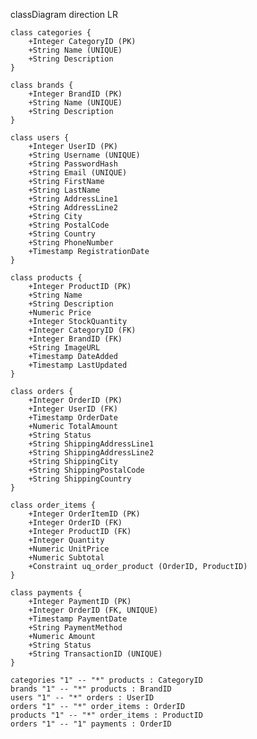 classDiagram
    direction LR

    class categories {
        +Integer CategoryID (PK)
        +String Name (UNIQUE)
        +String Description
    }

    class brands {
        +Integer BrandID (PK)
        +String Name (UNIQUE)
        +String Description
    }

    class users {
        +Integer UserID (PK)
        +String Username (UNIQUE)
        +String PasswordHash
        +String Email (UNIQUE)
        +String FirstName
        +String LastName
        +String AddressLine1
        +String AddressLine2
        +String City
        +String PostalCode
        +String Country
        +String PhoneNumber
        +Timestamp RegistrationDate
    }

    class products {
        +Integer ProductID (PK)
        +String Name
        +String Description
        +Numeric Price
        +Integer StockQuantity
        +Integer CategoryID (FK)
        +Integer BrandID (FK)
        +String ImageURL
        +Timestamp DateAdded
        +Timestamp LastUpdated
    }

    class orders {
        +Integer OrderID (PK)
        +Integer UserID (FK)
        +Timestamp OrderDate
        +Numeric TotalAmount
        +String Status
        +String ShippingAddressLine1
        +String ShippingAddressLine2
        +String ShippingCity
        +String ShippingPostalCode
        +String ShippingCountry
    }

    class order_items {
        +Integer OrderItemID (PK)
        +Integer OrderID (FK)
        +Integer ProductID (FK)
        +Integer Quantity
        +Numeric UnitPrice
        +Numeric Subtotal
        +Constraint uq_order_product (OrderID, ProductID)
    }

    class payments {
        +Integer PaymentID (PK)
        +Integer OrderID (FK, UNIQUE)
        +Timestamp PaymentDate
        +String PaymentMethod
        +Numeric Amount
        +String Status
        +String TransactionID (UNIQUE)
    }

    categories "1" -- "*" products : CategoryID
    brands "1" -- "*" products : BrandID
    users "1" -- "*" orders : UserID
    orders "1" -- "*" order_items : OrderID
    products "1" -- "*" order_items : ProductID
    orders "1" -- "1" payments : OrderID